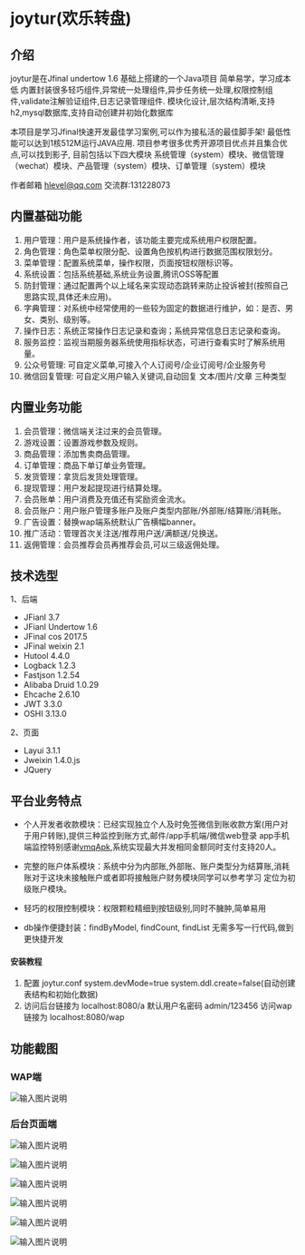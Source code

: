 # joytur(欢乐转盘)

## 介绍

joytur是在Jfinal undertow 1.6 基础上搭建的一个Java项目 简单易学，学习成本低
内置封装很多轻巧组件,异常统一处理组件,异步任务统一处理,权限控制组件,validate注解验证组件,日志记录管理组件.
模块化设计,层次结构清晰,支持h2,mysql数据库,支持自动创建并初始化数据库

本项目是学习Jfinal快速开发最佳学习案例,可以作为接私活的最佳脚手架! 最低性能可以达到1核512M运行JAVA应用.
项目参考很多优秀开源项目优点并且集合优点,可以找到影子, 目前包括以下四大模块
系统管理（system）模块、微信管理（wechat）模块、产品管理（system）模块、订单管理（system）模块

作者邮箱 hlevel@qq.com   交流群:131228073

## 内置基础功能

1.	用户管理：用户是系统操作者，该功能主要完成系统用户权限配置。
2.	角色管理：角色菜单权限分配、设置角色按机构进行数据范围权限划分。
3.	菜单管理：配置系统菜单，操作权限，页面按钮权限标识等。
4.	系统设置：包括系统基础,系统业务设置,腾讯OSS等配置
5.	防封管理：通过配置两个以上域名来实现动态跳转来防止投诉被封(按照自己思路实现,具体还未应用)。
6.	字典管理：对系统中经常使用的一些较为固定的数据进行维护，如：是否、男女、类别、级别等。
7.	操作日志：系统正常操作日志记录和查询；系统异常信息日志记录和查询。
8.	服务监控：监视当期服务器系统使用指标状态，可进行查看实时了解系统用量。
9.  公众号管理: 可自定义菜单,可接入个人订阅号/企业订阅号/企业服务号
10. 微信回复管理: 可自定义用户输入关键词,自动回复 文本/图片/文章 三种类型

## 内置业务功能

1.	会员管理：微信端关注过来的会员管理。
2.	游戏设置：设置游戏参数及规则。
3.	商品管理：添加售卖商品管理。
4.	订单管理：商品下单订单业务管理。
5.	发货管理：拿货后发货处理管理。
6.	提现管理：用户发起提现进行结算处理。
7.	会员账单：用户消费及充值还有奖励资金流水。
8.	会员账户：用户账户管理多账户及账户类型内部账/外部账/结算账/消耗账。
9.	广告设置：替换wap端系统默认广告横幅banner。
10.	推广活动：管理首次关注送/推荐用户送/满额送/兑换送。
11.	返佣管理：会员推荐会员再推荐会员,可以三级返佣处理。


## 技术选型

1、后端

* JFianl 3.7   
* JFianl Undertow 1.6
* JFinal cos 2017.5
* JFinal weixin 2.1
* Hutool 4.4.0
* Logback 1.2.3
* Fastjson 1.2.54
* Alibaba Druid 1.0.29
* Ehcache 2.6.10
* JWT 3.3.0
* OSHI 3.13.0

2、页面

* Layui 3.1.1
* Jweixin 1.4.0.js
* JQuery

## 平台业务特点

* 个人开发者收款模块：已经实现独立个人及时免签微信到账收款方案(用户对于用户转账),提供三种监控到账方式,邮件/app手机端/微信web登录
app手机端监控特别感谢[vmqApk](https://github.com/szvone/vmqApk),系统实现最大并发相同金额同时支付支持20人。

* 完整的账户体系模块：系统中分为内部账,外部账、账户类型分为结算账,消耗账对于这块未接触账户或者即将接触账户财务模块同学可以参考学习
定位为初级账户模块。

* 轻巧的权限控制模块：权限颗粒精细到按钮级别,同时不臃肿,简单易用

* db操作便捷封装：findByModel, findCount, findList 无需多写一行代码,做到更快捷开发


#### 安装教程

1. 配置 joytur.conf  system.devMode=true   system.ddl.create=false(自动创建表结构和初始化数据)
2. 访问后台链接为 localhost:8080/a  默认用户名密码 admin/123456    访问wap链接为 localhost:8080/wap

## 功能截图

### WAP端
![输入图片说明](https://gitee.com/hlevel/joytur/raw/master/screenshot/wap_1.png "手机wap端")

### 后台页面端

![输入图片说明](https://gitee.com/hlevel/joytur/raw/master/screenshot/web_1.png "后台app收款监控")

![输入图片说明](https://gitee.com/hlevel/joytur/raw/master/screenshot/web_2.png "公众号菜单配置")

![输入图片说明](https://gitee.com/hlevel/joytur/raw/master/screenshot/web_3.png "系统字典管理")

![输入图片说明](https://gitee.com/hlevel/joytur/raw/master/screenshot/web_4.png "系统资金流水")

![输入图片说明](https://gitee.com/hlevel/joytur/raw/master/screenshot/web_5.png "系统操作日志")

![输入图片说明](https://gitee.com/hlevel/joytur/raw/master/screenshot/web_6.png "服务器监控")
